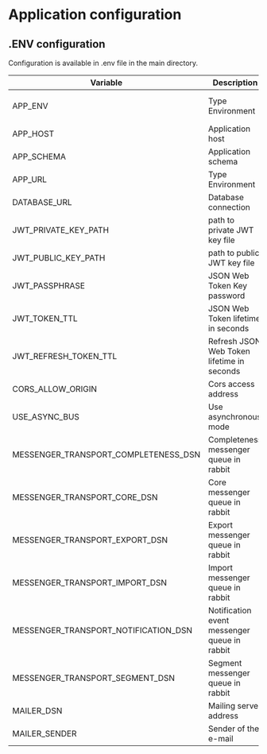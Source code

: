 # Application configuration

## .ENV configuration 

Configuration is available in .env file in the main directory.

| Variable              | Description                              | Default           | Options                       |
|-----------------------|------------------------------------------|-------------------|-------------------------------|
| APP_ENV               | Type Environment                         | dev               | prod, dev, test               |
| APP_HOST              | Application host                         | ergonode.local    |                               |
| APP_SCHEMA            | Application schema                       | http              | http, https                   |
| APP_URL               | Type Environment                         | http://ergonode.local |                           |
| DATABASE_URL          | Database connection                      | pgsql://postgres:123@127.0.0.1:5432/ergonode |    |
| JWT_PRIVATE_KEY_PATH  | path to private JWT key file             | config/jwt/private.pem                       |    |
| JWT_PUBLIC_KEY_PATH   | path to public JWT key file              | config/jwt/public.pem                        |    |
| JWT_PASSPHRASE        | JSON Web Token Key password              | 1234                                         |    |
| JWT_TOKEN_TTL         | JSON Web Token lifetime in seconds       | 86400                                        |    |
| JWT_REFRESH_TOKEN_TTL | Refresh JSON Web Token lifetime in seconds | 604800                                        |    |
| CORS_ALLOW_ORIGIN     | Cors access address                      | ^http?://localhost:3000\|$                   |    |
| USE_ASYNC_BUS         | Use asynchronous mode                    | false                                        |    |
| MESSENGER_TRANSPORT_COMPLETENESS_DSN | Completeness messenger queue in rabbit | amqp://guest:guest@localhost:5672/%2f/completeness  | |
| MESSENGER_TRANSPORT_CORE_DSN    | Core messenger queue in rabbit    | amqp://guest:guest@localhost:5672/%2f/core     | |
| MESSENGER_TRANSPORT_EXPORT_DSN  | Export messenger queue in rabbit  | amqp://guest:guest@localhost:5672/%2f/exports  | |
| MESSENGER_TRANSPORT_IMPORT_DSN  | Import messenger queue in rabbit  | amqp://guest:guest@localhost:5672/%2f/imports  | |
| MESSENGER_TRANSPORT_NOTIFICATION_DSN | Notification event messenger queue in rabbit | amqp://guest:guest@localhost:5672/%2f/notification  | |
| MESSENGER_TRANSPORT_SEGMENT_DSN | Segment messenger queue in rabbit | amqp://guest:guest@localhost:5672/%2f/segment  | |
| MAILER_DSN            | Mailing server address                   | null://null                                  |    |
| MAILER_SENDER         | Sender of the e-mail                     | dev@ergonode.com                             |    |
